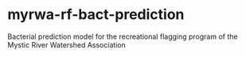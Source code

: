 # myrwa-rf-bact-prediction
Bacterial prediction model for the recreational flagging program of the Mystic River Watershed Association
